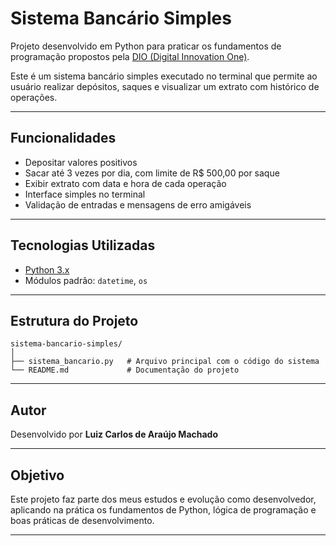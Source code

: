 
# Sistema Bancário Simples

Projeto desenvolvido em Python para praticar os fundamentos de programação propostos pela [DIO (Digital Innovation One)](https://web.dio.me/).

Este é um sistema bancário simples executado no terminal que permite ao usuário realizar depósitos, saques e visualizar um extrato com histórico de operações.

---

## Funcionalidades

- Depositar valores positivos
- Sacar até 3 vezes por dia, com limite de R$ 500,00 por saque
- Exibir extrato com data e hora de cada operação
- Interface simples no terminal
- Validação de entradas e mensagens de erro amigáveis

---

## Tecnologias Utilizadas

- [Python 3.x](https://www.python.org/)
- Módulos padrão: `datetime`, `os`

---

## Estrutura do Projeto

```
sistema-bancario-simples/
│
├── sistema_bancario.py   # Arquivo principal com o código do sistema
└── README.md             # Documentação do projeto
```

---

## Autor

Desenvolvido por **Luiz Carlos de Araújo Machado**

---

## Objetivo

Este projeto faz parte dos meus estudos e evolução como desenvolvedor, aplicando na prática os fundamentos de Python, lógica de programação e boas práticas de desenvolvimento.

---
